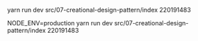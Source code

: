 yarn run dev src/07-creational-design-pattern/index 220191483

NODE_ENV=production yarn run dev src/07-creational-design-pattern/index 220191483